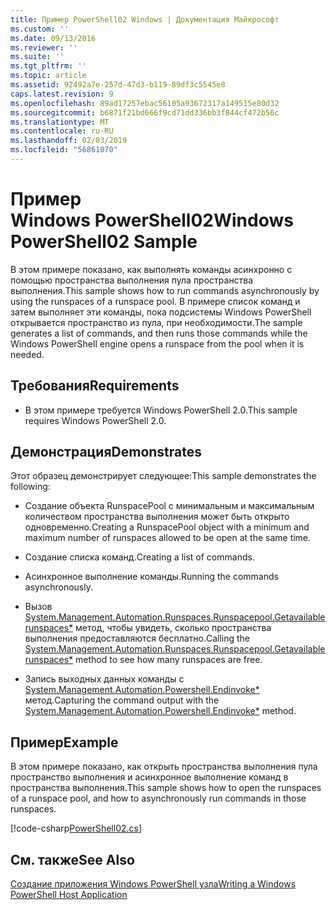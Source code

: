 ```yaml
---
title: Пример PowerShell02 Windows | Документация Майкрософт
ms.custom: ''
ms.date: 09/13/2016
ms.reviewer: ''
ms.suite: ''
ms.tgt_pltfrm: ''
ms.topic: article
ms.assetid: 92492a7e-257d-47d3-b119-89df3c5545e8
caps.latest.revision: 9
ms.openlocfilehash: 89ad17257ebac56105a93672317a149515e80d32
ms.sourcegitcommit: b6871f21bd666f9cd71dd336bb3f844cf472b56c
ms.translationtype: MT
ms.contentlocale: ru-RU
ms.lasthandoff: 02/03/2019
ms.locfileid: "56861070"
---
```

# <a name="windows-powershell02-sample"></a><span data-ttu-id="051dc-102">Пример Windows PowerShell02</span><span class="sxs-lookup"><span data-stu-id="051dc-102">Windows PowerShell02 Sample</span></span>

<span data-ttu-id="051dc-103">В этом примере показано, как выполнять команды асинхронно с помощью пространства выполнения пула пространства выполнения.</span><span class="sxs-lookup"><span data-stu-id="051dc-103">This sample shows how to run commands asynchronously by using the runspaces of a runspace pool.</span></span> <span data-ttu-id="051dc-104">В примере список команд и затем выполняет эти команды, пока подсистемы Windows PowerShell открывается пространство из пула, при необходимости.</span><span class="sxs-lookup"><span data-stu-id="051dc-104">The sample generates a list of commands, and then runs those commands while the Windows PowerShell engine opens a runspace from the pool when it is needed.</span></span>

## <a name="requirements"></a><span data-ttu-id="051dc-105">Требования</span><span class="sxs-lookup"><span data-stu-id="051dc-105">Requirements</span></span>

- <span data-ttu-id="051dc-106">В этом примере требуется Windows PowerShell 2.0.</span><span class="sxs-lookup"><span data-stu-id="051dc-106">This sample requires Windows PowerShell 2.0.</span></span>

## <a name="demonstrates"></a><span data-ttu-id="051dc-107">Демонстрация</span><span class="sxs-lookup"><span data-stu-id="051dc-107">Demonstrates</span></span>

<span data-ttu-id="051dc-108">Этот образец демонстрирует следующее:</span><span class="sxs-lookup"><span data-stu-id="051dc-108">This sample demonstrates the following:</span></span>

- <span data-ttu-id="051dc-109">Создание объекта RunspacePool с минимальным и максимальным количеством пространства выполнения может быть открыто одновременно.</span><span class="sxs-lookup"><span data-stu-id="051dc-109">Creating a RunspacePool object with a minimum and maximum number of runspaces allowed to be open at the same time.</span></span>

- <span data-ttu-id="051dc-110">Создание списка команд.</span><span class="sxs-lookup"><span data-stu-id="051dc-110">Creating a list of commands.</span></span>

- <span data-ttu-id="051dc-111">Асинхронное выполнение команды.</span><span class="sxs-lookup"><span data-stu-id="051dc-111">Running the commands asynchronously.</span></span>

- <span data-ttu-id="051dc-112">Вызов [System.Management.Automation.Runspaces.Runspacepool.Getavailablerunspaces\*](/dotnet/api/System.Management.Automation.Runspaces.RunspacePool.GetAvailableRunspaces) метод, чтобы увидеть, сколько пространства выполнения предоставляются бесплатно.</span><span class="sxs-lookup"><span data-stu-id="051dc-112">Calling the [System.Management.Automation.Runspaces.Runspacepool.Getavailablerunspaces\*](/dotnet/api/System.Management.Automation.Runspaces.RunspacePool.GetAvailableRunspaces) method to see how many runspaces are free.</span></span>

- <span data-ttu-id="051dc-113">Запись выходных данных команды с [System.Management.Automation.Powershell.Endinvoke\*](/dotnet/api/System.Management.Automation.PowerShell.EndInvoke) метод.</span><span class="sxs-lookup"><span data-stu-id="051dc-113">Capturing the command output with the [System.Management.Automation.Powershell.Endinvoke\*](/dotnet/api/System.Management.Automation.PowerShell.EndInvoke) method.</span></span>

## <a name="example"></a><span data-ttu-id="051dc-114">Пример</span><span class="sxs-lookup"><span data-stu-id="051dc-114">Example</span></span>

<span data-ttu-id="051dc-115">В этом примере показано, как открыть пространства выполнения пула пространство выполнения и асинхронное выполнение команд в пространства выполнения.</span><span class="sxs-lookup"><span data-stu-id="051dc-115">This sample shows how to open the runspaces of a runspace pool, and how to asynchronously run commands in those runspaces.</span></span>

[!code-csharp[PowerShell02.cs](../../powershell-sdk-samples/SDK-2.0/csharp/PowerShell02/PowerShell02.cs#L11-L96 "PowerShell02.cs")]

## <a name="see-also"></a><span data-ttu-id="051dc-116">См. также</span><span class="sxs-lookup"><span data-stu-id="051dc-116">See Also</span></span>

[<span data-ttu-id="051dc-117">Создание приложения Windows PowerShell узла</span><span class="sxs-lookup"><span data-stu-id="051dc-117">Writing a Windows PowerShell Host Application</span></span>](./writing-a-windows-powershell-host-application.md)